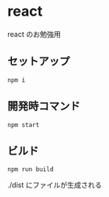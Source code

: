 # react

react のお勉強用

## セットアップ

```
npm i
```

## 開発時コマンド

```
npm start
```

## ビルド

```
npm run build
```

./dist にファイルが生成される
